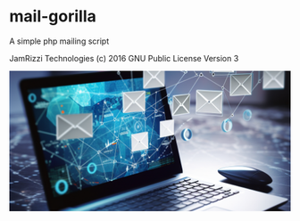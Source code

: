 # mail-gorilla
A simple php mailing script

JamRizzi Technologies (c) 2016
GNU Public License Version 3

![](assets/mail-gorilla.png)

